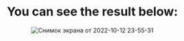 <h1 align="center">
   You can see the result below:
</h1>

<div align="center">

![Снимок экрана от 2022-10-12 23-55-31](https://user-images.githubusercontent.com/106347442/195446864-81f919d9-cd28-4dcf-a02a-e9b4a271b0c2.png)


</div>
